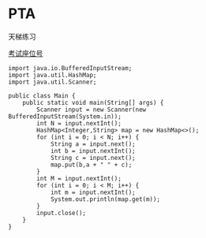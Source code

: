 # PTA
天梯练习

[考试座位号](https://pintia.cn/problem-sets/994805046380707840/problems/994805140211482624)

    import java.io.BufferedInputStream;
    import java.util.HashMap;
    import java.util.Scanner;

    public class Main {
        public static void main(String[] args) {
            Scanner input = new Scanner(new BufferedInputStream(System.in));
            int N = input.nextInt();
            HashMap<Integer,String> map = new HashMap<>();
            for (int i = 0; i < N; i++) {
                String a = input.next();
                int b = input.nextInt();
                String c = input.next();
                map.put(b,a + " " + c);
            }
            int M = input.nextInt();
            for (int i = 0; i < M; i++) {
                int m = input.nextInt();
                System.out.println(map.get(m));
            }
            input.close();
        }
    }
